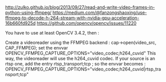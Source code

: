 http://zulko.github.io/blog/2013/09/27/read-and-write-video-frames-in-python-using-ffmpeg/
https://medium.com/@fanzongshaoxing/use-ffmpeg-to-decode-h-264-stream-with-nvidia-gpu-acceleration-16b660fd925d
https://github.com/opencv/opencv/issues/11220

You have to use at least OpenCV 3.4.2, then :

Create a videoreader using the FFMPEG backend : cap->open(video_src, CAP_FFMPEG);
set the envvar OPENCV_FFMPEG_CAPTURE_OPTIONS="video_codec;h264_cuvid"
This way, the videoreader will use the h264_cuvid codec.
If your source is an rtsp one, add the entry rtsp_transport;tcp ; so the envvar becomes :
OPENCV_FFMPEG_CAPTURE_OPTIONS="video_codec;h264_cuvid|rtsp_transport;tcp"

